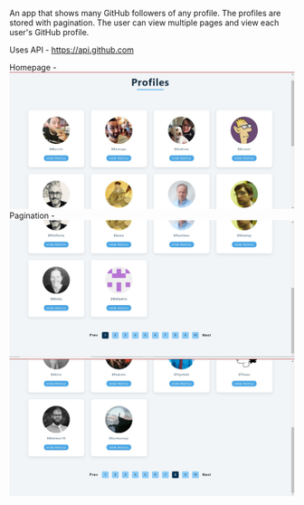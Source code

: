An app that shows many GitHub followers of any profile. The profiles are
stored with pagination. The user can view multiple pages and view each user's GitHub profile.

Uses API - 
https://api.github.com

Homepage -
![alt text](home.jpg)
Pagination -
![alt text](page.jpg)
![alt text](page2.jpg)